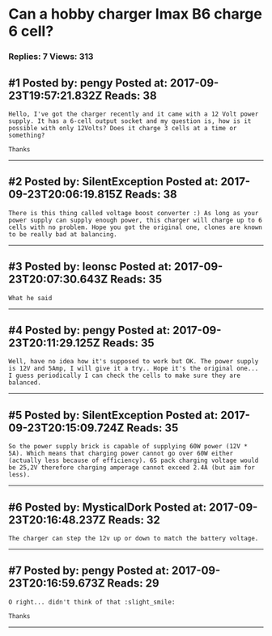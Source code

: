 # Can a hobby charger Imax B6 charge 6 cell?

### Replies: 7 Views: 313

## \#1 Posted by: pengy Posted at: 2017-09-23T19:57:21.832Z Reads: 38

```
Hello, I've got the charger recently and it came with a 12 Volt power supply. It has a 6-cell output socket and my question is, how is it possible with only 12Volts? Does it charge 3 cells at a time or something?

Thanks
```

---
## \#2 Posted by: SilentException Posted at: 2017-09-23T20:06:19.815Z Reads: 38

```
There is this thing called voltage boost converter :) As long as your power supply can supply enough power, this charger will charge up to 6 cells with no problem. Hope you got the original one, clones are known to be really bad at balancing.
```

---
## \#3 Posted by: leonsc Posted at: 2017-09-23T20:07:30.643Z Reads: 35

```
What he said
```

---
## \#4 Posted by: pengy Posted at: 2017-09-23T20:11:29.125Z Reads: 35

```
Well, have no idea how it's supposed to work but OK. The power supply is 12V and 5Amp, I will give it a try.. Hope it's the original one... I guess periodically I can check the cells to make sure they are balanced.
```

---
## \#5 Posted by: SilentException Posted at: 2017-09-23T20:15:09.724Z Reads: 35

```
So the power supply brick is capable of supplying 60W power (12V * 5A). Which means that charging power cannot go over 60W either (actually less because of efficiency). 6S pack charging voltage would be 25,2V therefore charging amperage cannot exceed 2.4A (but aim for less).
```

---
## \#6 Posted by: MysticalDork Posted at: 2017-09-23T20:16:48.237Z Reads: 32

```
The charger can step the 12v up or down to match the battery voltage.
```

---
## \#7 Posted by: pengy Posted at: 2017-09-23T20:16:59.673Z Reads: 29

```
O right... didn't think of that :slight_smile:

Thanks
```

---
